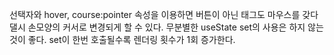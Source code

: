선택자와 hover, course:pointer 속성을 이용하면 버튼이 아닌 태그도 마우스를 갖다 댈시 손모양의 커서로 변경되게 할 수 있다.
무분별한 useState set의 사용은 하지 않는 것이 좋다.
set이 한번 호출될수록 렌더링 횟수가 1회 증가한다.
